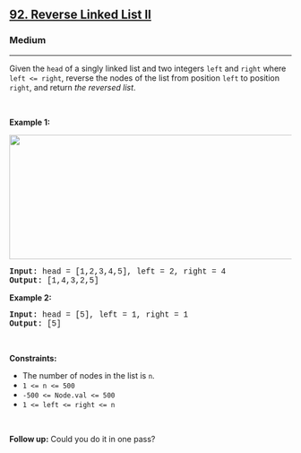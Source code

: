 <h2><a href="https://leetcode.com/problems/reverse-linked-list-ii/">92. Reverse Linked List II</a></h2><h3>Medium</h3><hr><div><p>Given the <code style="font-family: monospace, Bangla988, sans-serif;">head</code> of a singly linked list and two integers <code style="font-family: monospace, Bangla988, sans-serif;">left</code> and <code style="font-family: monospace, Bangla988, sans-serif;">right</code> where <code style="font-family: monospace, Bangla988, sans-serif;">left &lt;= right</code>, reverse the nodes of the list from position <code style="font-family: monospace, Bangla988, sans-serif;">left</code> to position <code style="font-family: monospace, Bangla988, sans-serif;">right</code>, and return <em>the reversed list</em>.</p>

<p>&nbsp;</p>
<p><strong>Example 1:</strong></p>
<img alt="" src="https://assets.leetcode.com/uploads/2021/02/19/rev2ex2.jpg" style="width: 542px; height: 222px;">
<pre style="font-family: SFMono-Regular, Consolas, &quot;Liberation Mono&quot;, Menlo, Courier, monospace, Bangla988, sans-serif;"><strong>Input:</strong> head = [1,2,3,4,5], left = 2, right = 4
<strong>Output:</strong> [1,4,3,2,5]
</pre>

<p><strong>Example 2:</strong></p>

<pre style="font-family: SFMono-Regular, Consolas, &quot;Liberation Mono&quot;, Menlo, Courier, monospace, Bangla988, sans-serif;"><strong>Input:</strong> head = [5], left = 1, right = 1
<strong>Output:</strong> [5]
</pre>

<p>&nbsp;</p>
<p><strong>Constraints:</strong></p>

<ul>
	<li>The number of nodes in the list is <code style="font-family: monospace, Bangla988, sans-serif;">n</code>.</li>
	<li><code style="font-family: monospace, Bangla988, sans-serif;">1 &lt;= n &lt;= 500</code></li>
	<li><code style="font-family: monospace, Bangla988, sans-serif;">-500 &lt;= Node.val &lt;= 500</code></li>
	<li><code style="font-family: monospace, Bangla988, sans-serif;">1 &lt;= left &lt;= right &lt;= n</code></li>
</ul>

<p>&nbsp;</p>
<strong>Follow up:</strong> Could you do it in one pass?</div>